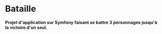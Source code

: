 # Bataille

#### Projet d'application sur Symfony faisant se battre 3 personnages jusqu'à la victoire d'un seul.

